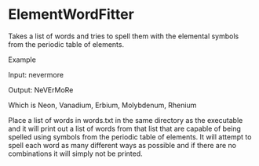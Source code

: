 # ElementWordFitter
Takes a list of words and tries to spell them with the elemental symbols from the periodic table of elements.

Example

Input: nevermore

Output: NeVErMoRe

Which is Neon, Vanadium, Erbium, Molybdenum, Rhenium

Place a list of words in words.txt in the same directory as the executable and it will print out a list of words from that list that are capable of being spelled using symbols from the periodic table of elements. It will attempt to spell each word as many different ways as possible and if there are no combinations it will simply not be printed.
